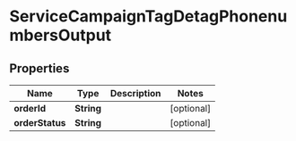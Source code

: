 

# ServiceCampaignTagDetagPhonenumbersOutput


## Properties

| Name | Type | Description | Notes |
|------------ | ------------- | ------------- | -------------|
|**orderId** | **String** |  |  [optional] |
|**orderStatus** | **String** |  |  [optional] |



